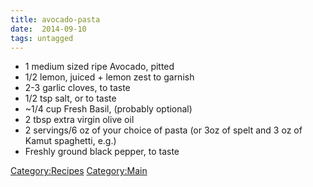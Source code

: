 ```yaml
---
title: avocado-pasta
date:  2014-09-10
tags: untagged
---
```

-   1 medium sized ripe Avocado, pitted
-   1/2 lemon, juiced + lemon zest to garnish
-   2-3 garlic cloves, to taste
-   1/2 tsp salt, or to taste
-   \~1/4 cup Fresh Basil, (probably optional)
-   2 tbsp extra virgin olive oil
-   2 servings/6 oz of your choice of pasta (or 3oz of spelt and 3 oz of
    Kamut spaghetti, e.g.)
-   Freshly ground black pepper, to taste

<Category:Recipes> <Category:Main>


